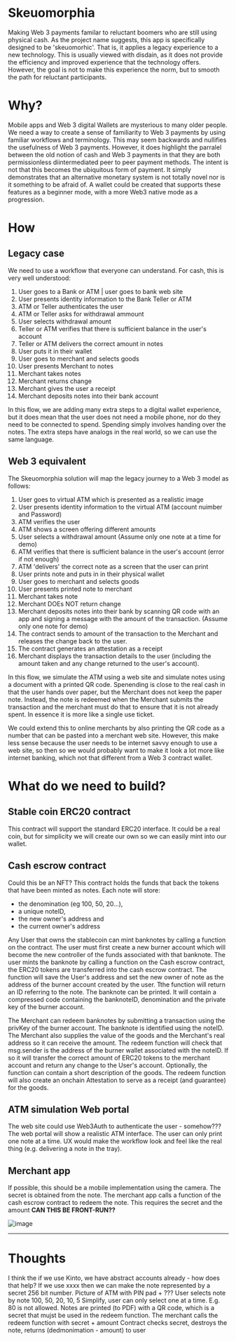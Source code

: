 # Skeuomorphia
Making Web 3 payments familar to reluctant boomers who are still using physical cash.
As the project name suggests, this app is specifically designed to be 'skeuomorhic'. That is, it applies a legacy experience to a new technology. This is usually viewed with disdain, as it does not provide the efficiency and improved experience that the technology offers. However, the goal is not to make this experience the norm, but to smooth the path for reluctant participants.

# Why?
Mobile apps and Web 3 digital Wallets are mysterious to many older people.  We need a way to create a sense of familiarity to Web 3 payments by using familiar workflows and terminology. This may seem backwards and nullifies the usefulness of Web 3 payments. However, it does highlight the parralel between the old notion of cash and Web 3 payments in that they are both permissionless diintermediated peer to peer payment methods.
The intent is not that this becomes the ubiquitous form of payment. It simply demonstrates that an alternative monetary system is not totally novel nor is it something to be afraid of. A wallet could be created that supports these features as a beginner mode, with a more Web3 native mode as a progression.

# How
## Legacy case
We need to use a workflow that everyone can understand.  For cash, this is very well understood:
1. User goes to a Bank or ATM | user goes to bank web site
2. User presents identity information to the Bank Teller or ATM
3. ATM or Teller authenticates the user
4. ATM or Teller asks for withdrawal ammount
5. User selects withdrawal amount
6. Teller or ATM verifies that there is sufficient balance in the user's account
7. Teller or ATM delivers the correct amount in notes
8. User puts it in their wallet
9. User goes to merchant and selects goods
10. User presents Merchant to notes
11. Merchant takes notes
12. Merchant returns change
13. Merchant gives the user a receipt
14. Merchant deposits notes into their bank account

In this flow, we are adding many extra steps to a digital wallet experience, but it does mean that the user does not need a mobile phone, nor do they need to be connected to spend. Spending simply involves handing over the notes. The extra steps have analogs in the real world, so we can use the same language.

## Web 3 equivalent
The Skeuomorphia solution will map the legacy journey to a Web 3 model as follows:
1. User goes to virtual ATM which is presented as a realistic image
2. User presents identity information to the virtual ATM (account nuimber and Password)
3. ATM verifies the user
4. ATM shows a screen offering different amounts
5. User selects a withdrawal amount (Assume only one note at a time for demo)
6. ATM verifies that there is sufficient balance in the user's account (error if not enough)
7. ATM 'delivers' the correct note as a screen that the user can print
8. User prints note and puts in in their physical wallet
9. User goes to merchant and selects goods
10. User presents printed note to merchant
11. Merchant takes note
12. Merchant DOEs NOT return change
13. Merchant deposits notes into their bank by scanning QR code with an app and signing a message with the amount of the transaction. (Assume only one note for demo)
14. The contract sends to amount of the transaction to the Merchant and releases the change back to the user.
15. The contract generates an attestation as a receipt
16. Merchant displays the transaction details to the user (including the amount taken and any change returned to the user's account).

In this flow, we simulate the ATM using a web site and simulate notes using a document with a printed QR code.  Spenending is close to the real cash in that the user hands over paper, but the Merchant does not keep the paper note. Instead, the note is redeemed when the Merchant submits the transaction and the merchant must do that to ensure that it is not already spent. In essence it is more like a single use ticket.

We could extend this to online merchants by also printing the QR code as a number that can be pasted into a merchant web site. However, this make less sense because the user needs to be internet savvy enough to use a web site, so then so we would probably want to make it look a lot more like internet banking, which not that different from a Web 3 contract wallet.

# What do we need to build?
## Stable coin ERC20 contract
This contract will support the standard ERC20 interface. It could be a real coin, but for simplicity we will create our own so we can easily mint into our wallet.
## Cash escrow contract
Could this be an NFT?
This contract holds the funds that back the tokens that have been minted as notes.
Each note will store: 
- the denomination (eg 100, 50, 20...),
- a unique noteID,
- the new owner's address and
- the current owner's address

Any User that owns the stablecoin can mint banknotes by calling a function on the contract. 
The user must first create a new burner account which will become the new controller of the funds associated with that banknote.
The user mints the banknote by calling a function on the Cash escrow contract, the ERC20 tokens are transferred into the cash escrow contract. The function will save the User's address and set the new owner of note as the address of the burner account created by the user. Tthe function will return an ID referring to the note.
The banknote can be printed. It will contain a compressed code containing the banknoteID, denomination and the private key of the burner account.

The Merchant can redeem banknotes by submitting a transaction using the privKey of the burner account. The banknote is identified using the noteID. The Merchant also supplies the value of the goods and the Merchant's real address so it can receive the amount. 
The redeem function will check that msg.sender is the address of the burner wallet associated with the noteID. If so it will transfer the correct amount of ERC20 tokens to the merchant account and return any change to the User's account.
Optionally, the function can contain a short description of the goods.
The redeem function will also create an onchain Attestation to serve as a receipt (and guarantee) for the goods.

## ATM simulation Web portal
The web site could use Web3Auth to authenticate the user - somehow???
The web portal will show a realistic ATM interface.
The user can only print one note at a time.
UX would make the workflow look and feel like the real thing (e.g. delivering a note in the tray). 
## Merchant app
If possible, this should be a mobile implementation using the camera.
The secret is obtained from the note.
The merchant app calls a function of the cash escrow contract to redeem the note.  This requires the secret and the amount **CAN THIS BE FRONT-RUN??**

![image](https://github.com/user-attachments/assets/10403d2c-0d7a-4482-a523-c3f738517169)

----
# Thoughts
I think the if we use Kinto, we have abstract accounts already - how does that help?
If we use xxxx then we can make the note represented by a secret 256 bit number.
Picture of ATM with PIN pad + ??? 
User selects note by note 100, 50, 20, 10, 5
Simplify, user can only select one at a time.  E.g. 80 is not allowed.
Notes are printed (to PDF) with a QR code, which is a secret that mujst be used in the redeem function.
The merchant calls the redeem function with secret + amount
Contract checks secret, destroys the note, returns (dedmonimation - amount) to user 

